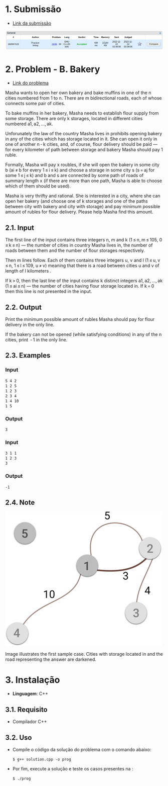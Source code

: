 # 1. Submissão

- [Link da submissão](https://codeforces.com/contest/707/submission/182067519)

![Submissão](./img/submissao.png)

# 2. Problem - B. Bakery

- [Link do problema](https://codeforces.com/problemset/problem/707/B)

Masha wants to open her own bakery and bake muffins in one of the n cities numbered from 1 to n. There are m bidirectional roads, each of whose connects some pair of cities.

To bake muffins in her bakery, Masha needs to establish flour supply from some storage. There are only k storages, located in different cities numbered a1, a2, ..., ak.

Unforunately the law of the country Masha lives in prohibits opening bakery in any of the cities which has storage located in it. She can open it only in one of another n - k cities, and, of course, flour delivery should be paid — for every kilometer of path between storage and bakery Masha should pay 1 ruble.

Formally, Masha will pay x roubles, if she will open the bakery in some city b (ai ≠ b for every 1 ≤ i ≤ k) and choose a storage in some city s (s = aj for some 1 ≤ j ≤ k) and b and s are connected by some path of roads of summary length x (if there are more than one path, Masha is able to choose which of them should be used).

Masha is very thrifty and rational. She is interested in a city, where she can open her bakery (and choose one of k storages and one of the paths between city with bakery and city with storage) and pay minimum possible amount of rubles for flour delivery. Please help Masha find this amount.

## 2.1. Input

The first line of the input contains three integers n, m and k (1 ≤ n, m ≤ 105, 0 ≤ k ≤ n) — the number of cities in country Masha lives in, the number of roads between them and the number of flour storages respectively.

Then m lines follow. Each of them contains three integers u, v and l (1 ≤ u, v ≤ n, 1 ≤ l ≤ 109, u ≠ v) meaning that there is a road between cities u and v of length of l kilometers .

If k > 0, then the last line of the input contains k distinct integers a1, a2, ..., ak (1 ≤ ai ≤ n) — the number of cities having flour storage located in. If k = 0 then this line is not presented in the input.

## 2.2. Output

Print the minimum possible amount of rubles Masha should pay for flour delivery in the only line.

If the bakery can not be opened (while satisfying conditions) in any of the n cities, print  - 1 in the only line.

## 2.3. Examples

### Input

```
5 4 2
1 2 5
1 2 3
2 3 4
1 4 10
1 5
```

### Output

```
3
```

### Input

```
3 1 1
1 2 3
3
```

### Output

```
-1
```

## 2.4. Note

![Imagem 1](./img/712b8bcaf47b4f1636792c2b27ea9e0e4bf6abcf.png)

Image illustrates the first sample case. Cities with storage located in and the road representing the answer are darkened.

# 3. Instalação

- **Linguagem**: C++<br>

## 3.1. Requisito

- Compilador C++

## 3.2. Uso

- Compile o código da solução do problema com o comando abaixo:

  ```
  $ g++ solution.cpp -o prog
  ```

- Por fim, execute a solução e teste os casos presentes na :

  ```
  $ ./prog
  ```
